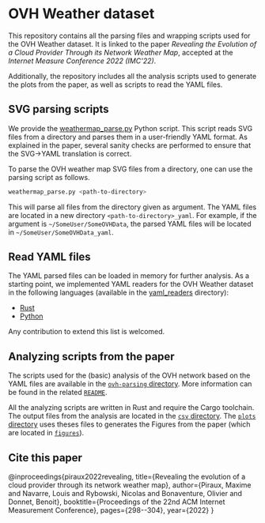 # OVH Weather dataset

This repository contains all the parsing files and wrapping scripts used for the OVH Weather dataset. It is linked to the paper _Revealing the Evolution of a Cloud Provider Through its Network Weather Map_, accepted at the _Internet Measure Conference 2022 (IMC'22)_.

Additionally, the repository includes all the analysis scripts used to generate the plots from the paper, as well as scripts to read the YAML files.

## SVG parsing scripts

We provide the [weathermap_parse.py](weathermap_parse.py) Python script. This script reads SVG files from a directory and parses them in a user-friendly YAML format. As explained in the paper, several sanity checks are performed to ensure that the SVG->YAML translation is correct.

To parse the OVH weather map SVG files from a directory, one can use the parsing script as follows.

```bash
weathermap_parse.py <path-to-directory>
```

This will parse all files from the directory given as argument. The YAML files are located in a new directory `<path-to-directory>_yaml`. For example, if the argument is `~/SomeUser/SomeOVHData`, the parsed YAML files will be located in `~/SomeUser/SomeOVHData_yaml`.

## Read YAML files

The YAML parsed files can be loaded in memory for further analysis. As a starting point, we implemented YAML readers for the OVH Weather dataset in the following languages (available in the [yaml_readers](yaml_readers/) directory):
- [Rust](yaml_readers/rust/src/lib.rs)
- [Python](yaml_readers/python/read_yaml.py)

Any contribution to extend this list is welcomed.

## Analyzing scripts from the paper

The scripts used for the (basic) analysis of the OVH network based on the YAML files are available in the [`ovh-parsing` directory](ovh-parsing). More information can be found in the related [`README`](ovh-parsing/README.md).

All the analyzing scripts are written in Rust and require the Cargo toolchain. The output files from the analysis are located in the [`csv` directory](csv/). The [`plots` directory](plots/) uses theses files to generates the Figures from the paper (which are located in [`figures`](figures/)).

## Cite this paper

@inproceedings{piraux2022revealing,
  title={Revealing the evolution of a cloud provider through its network weather map},
  author={Piraux, Maxime and Navarre, Louis and Rybowski, Nicolas and Bonaventure, Olivier and Donnet, Benoit},
  booktitle={Proceedings of the 22nd ACM Internet Measurement Conference},
  pages={298--304},
  year={2022}
}
